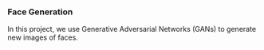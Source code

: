 ### Face Generation
In this project, we use Generative Adversarial Networks (GANs) to generate new images of faces.

